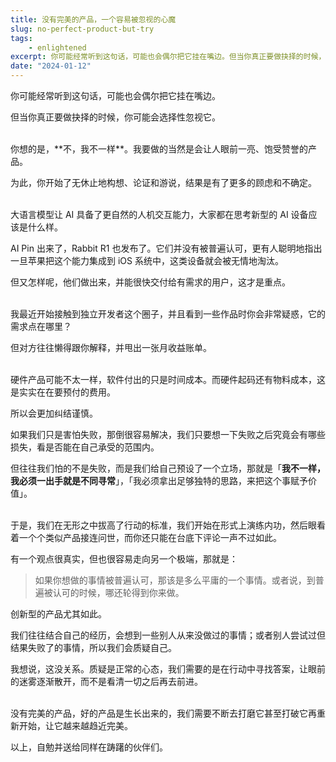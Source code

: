 ```yaml
---
title: 没有完美的产品，一个容易被忽视的心魔
slug: no-perfect-product-but-try
tags: 
    - enlightened
excerpt: 你可能经常听到这句话，可能也会偶尔把它挂在嘴边。但当你真正要做抉择的时候，你可能会选择性忽视它。
date: "2024-01-12"
---
```


你可能经常听到这句话，可能也会偶尔把它挂在嘴边。

但当你真正要做抉择的时候，你可能会选择性忽视它。

<br>
你想的是，**不，我不一样**。我要做的当然是会让人眼前一亮、饱受赞誉的产品。

为此，你开始了无休止地构想、论证和游说，结果是有了更多的顾虑和不确定。

<br>
大语言模型让 AI 具备了更自然的人机交互能力，大家都在思考新型的 AI 设备应该是什么样。

AI Pin 出来了，Rabbit R1 也发布了。它们并没有被普遍认可，更有人聪明地指出一旦苹果把这个能力集成到 iOS 系统中，这类设备就会被无情地淘汰。

但又怎样呢，他们做出来，并能很快交付给有需求的用户，这才是重点。

<br>
我最近开始接触到独立开发者这个圈子，并且看到一些作品时你会非常疑惑，它的需求点在哪里？

但对方往往懒得跟你解释，并甩出一张月收益账单。

<br>
硬件产品可能不太一样，软件付出的只是时间成本。而硬件起码还有物料成本，这是实实在在要预付的费用。

所以会更加纠结谨慎。

如果我们只是害怕失败，那倒很容易解决，我们只要想一下失败之后究竟会有哪些损失，看是否能在自己承受的范围内。

但往往我们怕的不是失败，而是我们给自己预设了一个立场，那就是「**我不一样，我必须一出手就是不同寻常**」，「我必须拿出足够独特的思路，来把这个事赋予价值」。

<br>
于是，我们在无形之中拔高了行动的标准，我们开始在形式上演练内功，然后眼看着一个个类似产品接连问世，而你还只能在台底下评论一声不过如此。

有一个观点很真实，但也很容易走向另一个极端，那就是：

>如果你想做的事情被普遍认可，那该是多么平庸的一个事情。或者说，到普遍被认可的时候，哪还轮得到你来做。

创新型的产品尤其如此。

我们往往结合自己的经历，会想到一些别人从来没做过的事情；或者别人尝试过但结果失败了的事情，所以我们会质疑自己。

我想说，这没关系。质疑是正常的心态，我们需要的是在行动中寻找答案，让眼前的迷雾逐渐散开，而不是看清一切之后再去前进。

<br>
没有完美的产品，好的产品是生长出来的，我们需要不断去打磨它甚至打破它再重新开始，让它越来越趋近完美。

以上，自勉并送给同样在踌躇的伙伴们。